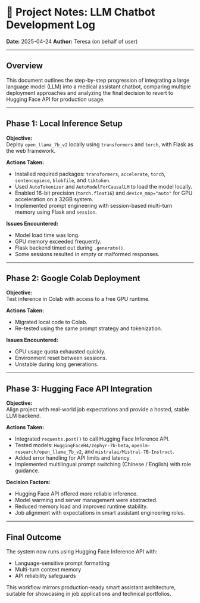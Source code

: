 # 🧠 Project Notes: LLM Chatbot Development Log

**Date:** 2025-04-24
**Author:** Teresa (on behalf of user)

---

## Overview

This document outlines the step-by-step progression of integrating a large language model (LLM) into a medical assistant chatbot, comparing multiple deployment approaches and analyzing the final decision to revert to Hugging Face API for production usage.

---

## Phase 1: Local Inference Setup

**Objective:**  
Deploy `open_llama_7b_v2` locally using `transformers` and `torch`, with Flask as the web framework.

**Actions Taken:**
- Installed required packages: `transformers`, `accelerate`, `torch`, `sentencepiece`, `blobfile`, and `tiktoken`.
- Used `AutoTokenizer` and `AutoModelForCausalLM` to load the model locally.
- Enabled 16-bit precision (`torch.float16`) and `device_map="auto"` for GPU acceleration on a 32GB system.
- Implemented prompt engineering with session-based multi-turn memory using Flask and `session`.

**Issues Encountered:**
- Model load time was long.
- GPU memory exceeded frequently.
- Flask backend timed out during `.generate()`.
- Some sessions resulted in empty or malformed responses.

---

## Phase 2: Google Colab Deployment

**Objective:**  
Test inference in Colab with access to a free GPU runtime.

**Actions Taken:**
- Migrated local code to Colab.
- Re-tested using the same prompt strategy and tokenization.

**Issues Encountered:**
- GPU usage quota exhausted quickly.
- Environment reset between sessions.
- Unstable during long generations.

---

## Phase 3: Hugging Face API Integration

**Objective:**  
Align project with real-world job expectations and provide a hosted, stable LLM backend.

**Actions Taken:**
- Integrated `requests.post()` to call Hugging Face Inference API.
- Tested models: `HuggingFaceH4/zephyr-7b-beta`, `openlm-research/open_llama_7b_v2`, and `mistralai/Mistral-7B-Instruct`.
- Added error handling for API limits and latency.
- Implemented multilingual prompt switching (Chinese / English) with role guidance.

**Decision Factors:**
- Hugging Face API offered more reliable inference.
- Model warming and server management were abstracted.
- Reduced memory load and improved runtime stability.
- Job alignment with expectations in smart assistant engineering roles.

---

## Final Outcome

The system now runs using Hugging Face Inference API with:
- Language-sensitive prompt formatting
- Multi-turn context memory
- API reliability safeguards

This workflow mirrors production-ready smart assistant architecture, suitable for showcasing in job applications and technical portfolios.
